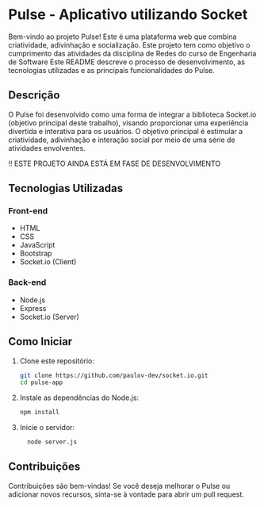 # Pulse - Aplicativo utilizando Socket

Bem-vindo ao projeto Pulse! 
Este é uma plataforma web que combina criatividade, adivinhação e socialização. Este projeto tem como objetivo o cumprimento das atividades da disciplina de Redes do curso de Engenharia de Software
Este README descreve o processo de desenvolvimento, as tecnologias utilizadas e as principais funcionalidades do Pulse.

## Descrição

O Pulse foi desenvolvido como uma forma de integrar a biblioteca Socket.io (objetivo principal deste trabalho), visando proporcionar uma experiência divertida e interativa para os usuários. O objetivo principal é estimular a criatividade, adivinhação e interação social por meio de uma série de atividades envolventes.

‼ ESTE PROJETO AINDA ESTÁ EM FASE DE DESENVOLVIMENTO

## Tecnologias Utilizadas

### Front-end

- HTML
- CSS
- JavaScript
- Bootstrap
- Socket.io (Client)

### Back-end

- Node.js
- Express
- Socket.io (Server)

## Como Iniciar

1. Clone este repositório:

   ```bash
   git clone https://github.com/paulov-dev/socket.io.git
   cd pulse-app
   ```

2. Instale as dependências do Node.js:

   ```bash
   npm install
   ```

3. Inicie o servidor:

   ```bash
     node server.js
   ```

## Contribuições
Contribuições são bem-vindas! Se você deseja melhorar o Pulse ou adicionar novos recursos, sinta-se à vontade para abrir um pull request.

